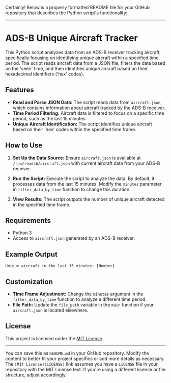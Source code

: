 Certainly! Below is a properly formatted README file for your GitHub repository that describes the Python script's functionality:

---

# ADS-B Unique Aircraft Tracker

This Python script analyzes data from an ADS-B receiver tracking aircraft, specifically focusing on identifying unique aircraft within a specified time period. The script reads aircraft data from a JSON file, filters the data based on the 'seen' time, and then identifies unique aircraft based on their hexadecimal identifiers ('hex' codes).

## Features

- **Read and Parse JSON Data:** The script reads data from `aircraft.json`, which contains information about aircraft tracked by the ADS-B receiver.
- **Time Period Filtering:** Aircraft data is filtered to focus on a specific time period, such as the last 15 minutes.
- **Unique Aircraft Identification:** The script identifies unique aircraft based on their 'hex' codes within the specified time frame.

## How to Use

1. **Set Up the Data Source:**
   Ensure `aircraft.json` is available at `/run/readsb/aircraft.json` with current aircraft data from your ADS-B receiver.

2. **Run the Script:**
   Execute the script to analyze the data. By default, it processes data from the last 15 minutes. Modify the `minutes` parameter in `filter_data_by_time` function to change this duration.

3. **View Results:**
   The script outputs the number of unique aircraft detected in the specified time frame.

## Requirements

- Python 3
- Access to `aircraft.json` generated by an ADS-B receiver.

## Example Output

```
Unique aircraft in the last 15 minutes: [Number]
```

## Customization

- **Time Frame Adjustment:** Change the `minutes` argument in the `filter_data_by_time` function to analyze a different time period.
- **File Path:** Update the `file_path` variable in the `main` function if your `aircraft.json` is located elsewhere.

## License

This project is licensed under the [MIT License](LICENSE).

---

You can save this as `README.md` in your GitHub repository. Modify the content to better fit your project specifics or add more details as necessary. The `[MIT License](LICENSE)` link assumes you have a `LICENSE` file in your repository with the MIT License text. If you're using a different license or file structure, adjust accordingly.
